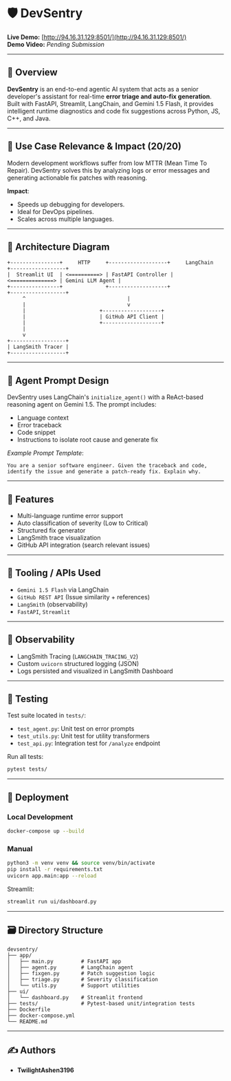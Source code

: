 # 🛡️ DevSentry

**Live Demo:** [http://94.16.31.129:8501/](http://94.16.31.129:8501/)  
**Demo Video:** _Pending Submission_

---

## 📌 Overview

**DevSentry** is an end-to-end agentic AI system that acts as a senior developer's assistant for real-time **error triage and auto-fix generation**. Built with FastAPI, Streamlit, LangChain, and Gemini 1.5 Flash, it provides intelligent runtime diagnostics and code fix suggestions across Python, JS, C++, and Java.

---

## 🧠 Use Case Relevance & Impact (20/20)

Modern development workflows suffer from low MTTR (Mean Time To Repair). DevSentry solves this by analyzing logs or error messages and generating actionable fix patches with reasoning.

**Impact**:
- Speeds up debugging for developers.
- Ideal for DevOps pipelines.
- Scales across multiple languages.

---

## 🧱 Architecture Diagram

```plaintext
+----------------+     HTTP     +-------------------+     LangChain     +------------------+
|  Streamlit UI  | <==========> | FastAPI Controller | <==============> | Gemini LLM Agent |
+----------------+              +-------------------+                   +------------------+
     ^                                 |
     |                                 v
     |                        +-------------------+
     |                        | GitHub API Client |
     |                        +-------------------+
     |
     v
+------------------+
| LangSmith Tracer |
+------------------+
```

---

## 🦾 Agent Prompt Design

DevSentry uses LangChain's `initialize_agent()` with a ReAct-based reasoning agent on Gemini 1.5. The prompt includes:
- Language context
- Error traceback
- Code snippet
- Instructions to isolate root cause and generate fix

_Example Prompt Template_:
```
You are a senior software engineer. Given the traceback and code, identify the issue and generate a patch-ready fix. Explain why.
```

---

## 🔧 Features

- Multi-language runtime error support
- Auto classification of severity (Low to Critical)
- Structured fix generator
- LangSmith trace visualization
- GitHub API integration (search relevant issues)

---

## 🔗 Tooling / APIs Used

- `Gemini 1.5 Flash` via LangChain
- `GitHub REST API` (Issue similarity + references)
- `LangSmith` (observability)
- `FastAPI`, `Streamlit`

---

## 🚦 Observability

- LangSmith Tracing (`LANGCHAIN_TRACING_V2`)
- Custom `uvicorn` structured logging (JSON)
- Logs persisted and visualized in LangSmith Dashboard

---

## 🧪 Testing

Test suite located in `tests/`:
- `test_agent.py`: Unit test on error prompts
- `test_utils.py`: Unit test for utility transformers
- `test_api.py`: Integration test for `/analyze` endpoint

Run all tests:
```bash
pytest tests/
```

---

## 🚀 Deployment

### Local Development
```bash
docker-compose up --build
```

### Manual
```bash
python3 -m venv venv && source venv/bin/activate
pip install -r requirements.txt
uvicorn app.main:app --reload
```

Streamlit:
```bash
streamlit run ui/dashboard.py
```

---

## 🗃️ Directory Structure

```
devsentry/
├── app/
│   ├── main.py         # FastAPI app
│   ├── agent.py        # LangChain agent
│   ├── fixgen.py       # Patch suggestion logic
│   ├── triage.py       # Severity classification
│   └── utils.py        # Support utilities
├── ui/
│   └── dashboard.py    # Streamlit frontend
├── tests/              # Pytest-based unit/integration tests
├── Dockerfile
├── docker-compose.yml
└── README.md
```

---

## ✍️ Authors
- **TwilightAshen3196**

